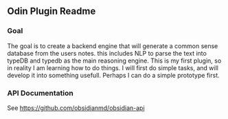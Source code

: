 ## Odin Plugin Readme
### Goal
The goal is to create a backend engine that will generate a common sense database from the users notes. this includes NLP to parse the text into typeDB and typedb as the main reasoning engine.
This is my first plugin, so in reality I am learning how to do things.
I will first do simple tasks, and will develop it into something usefull. Perhaps I can do a simple prototype first.
### API Documentation

See https://github.com/obsidianmd/obsidian-api
